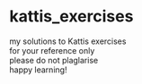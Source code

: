 # kattis_exercises
my solutions to Kattis exercises <br/>
for your reference only <br/>
please do not plaglarise <br/>
happy learning! <br/>
